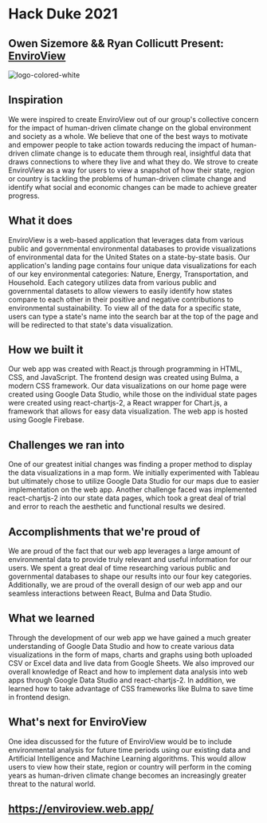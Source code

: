 # Hack Duke 2021

## Owen Sizemore && Ryan Collicutt Present: [EnviroView](https://enviroview.web.app/)

![logo-colored-white](https://user-images.githubusercontent.com/25808675/138600262-7bcf4c97-3714-4b85-bca1-9fa8a02e6edb.png)

## Inspiration
We were inspired to create EnviroView out of our group's collective concern for the impact of human-driven climate change on the global environment and society as a whole. We believe that one of the best ways to motivate and empower people to take action towards reducing the impact of human-driven climate change is to educate them through real, insightful data that draws connections to where they live and what they do. We strove to create EnviroView as a way for users to view a snapshot of how their state, region or country is tackling the problems of human-driven climate change and identify what social and economic changes can be made to achieve greater progress.

## What it does
EnviroView is a web-based application that leverages data from various public and governmental environmental databases to provide visualizations of environmental data for the United States on a state-by-state basis. Our application's landing page contains four unique data visualizations for each of our key environmental categories: Nature, Energy, Transportation, and Household. Each category utilizes data from various public and governmental datasets to allow viewers to easily identify how states compare to each other in their positive and negative contributions to environmental sustainability. To view all of the data for a specific state, users can type a state's name into the search bar at the top of the page and will be redirected to that state's data visualization.

## How we built it
Our web app was created with React.js through programming in HTML, CSS, and JavaScript. The frontend design was created using Bulma, a modern CSS framework. Our data visualizations on our home page were created using Google Data Studio, while those on the individual state pages were created using react-chartjs-2, a React wrapper for Chart.js, a framework that allows for easy data visualization. The web app is hosted using Google Firebase.

## Challenges we ran into
One of our greatest initial changes was finding a proper method to display the data visualizations in a map form. We initially experimented with Tableau but ultimately chose to utilize Google Data Studio for our maps due to easier implementation on the web app. Another challenge faced was implemented react-chartjs-2 into our state data pages, which took a great deal of trial and error to reach the aesthetic and functional results we desired. 

## Accomplishments that we're proud of
We are proud of the fact that our web app leverages a large amount of environmental data to provide truly relevant and useful information for our users. We spent a great deal of time researching various public and governmental databases to shape our results into our four key categories. Additionally, we are proud of the overall design of our web app and our seamless interactions between React, Bulma and Data Studio. 

## What we learned
Through the development of our web app we have gained a much greater understanding of Google Data Studio and how to create various data visualizations in the form of maps, charts and graphs using both uploaded CSV or Excel data and live data from Google Sheets. We also improved our overall knowledge of React and how to implement data analysis into web apps through Google Data Studio and react-chartjs-2. In addition, we learned how to take advantage of CSS frameworks like Bulma to save time in frontend design.

## What's next for EnviroView
One idea discussed for the future of EnviroView would be to include environmental analysis for future time periods using our existing data and Artificial Intelligence and Machine Learning algorithms. This would allow users to view how their state, region or country will perform in the coming years as human-driven climate change becomes an increasingly greater threat to the natural world.

## https://enviroview.web.app/
